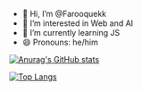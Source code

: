 - 👋 Hi, I’m @Farooquekk
- 👀 I’m interested in Web and AI
- 🌱 I’m currently learning JS
- 😄 Pronouns: he/him

[![Anurag's GitHub stats](https://github-readme-stats.vercel.app/api?username=Farooquekk)](https://github.com/Farooquekk/github-readme-stats)

[![Top Langs](https://github-readme-stats.vercel.app/api/top-langs/?username=Farooquekk)](https://github.com/Farooquekk/github-readme-stats)
<!---
Farooquekk/Farooquekk is a ✨ special ✨ repository because its `README.md` (this file) appears on your GitHub profile.
You can click the Preview link to take a look at your changes.
--->
